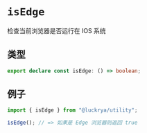 # `isEdge`

检查当前浏览器是否运行在 IOS 系统

## 类型

```ts
export declare const isEdge: () => boolean;
```

## 例子

```ts
import { isEdge } from "@luckrya/utility";

isEdge(); // => 如果是 Edge 浏览器则返回 true
```
